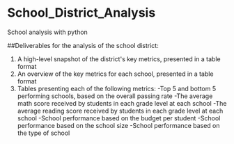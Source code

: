 # School_District_Analysis
School analysis with python

##Deliverables for the analysis of the school district: 

1. A high-level snapshot of the district's key metrics, presented in a table format
2. An overview of the key metrics for each school, presented in a table format
3. Tables presenting each of the following metrics:
  -Top 5 and bottom 5 performing schools, based on the overall passing rate
  -The average math score received by students in each grade level at each school
  -The average reading score received by students in each grade level at each school
  -School performance based on the budget per student
  -School performance based on the school size 
  -School performance based on the type of school
